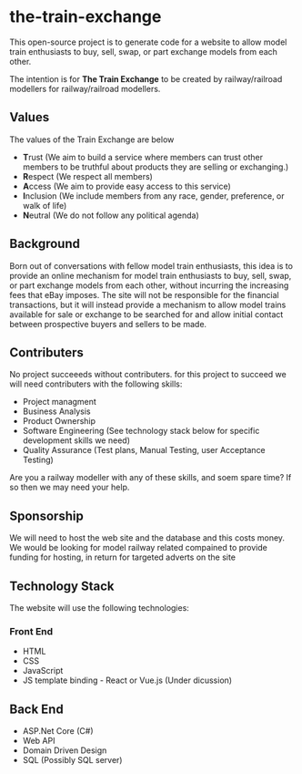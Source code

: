 # the-train-exchange
This open-source project is to generate code for a website to allow model train enthusiasts to buy, sell, swap, or part exchange models from each other. 

The intention is for **The Train Exchange** to be created by railway/railroad modellers for railway/railroad modellers.

## Values
The values of the Train Exchange are below

* **T**rust (We aim to build a service where members can trust other members to be truthful about products they are selling or exchanging.)
* **R**espect (We respect all members)
* **A**ccess (We aim to provide easy access to this service)
* **I**nclusion (We include members from any race, gender, preference, or walk of life)
* **N**eutral (We do not follow any political agenda)

## Background
Born out of conversations with fellow model train enthusiasts, this idea is to provide an online mechanism for model train enthusiasts to buy, sell, swap, or part exchange models from each other, without incurring the increasing fees that eBay imposes. The site will not be responsible for the financial transactions, but it will instead provide a mechanism to allow model trains available for sale or exchange to be searched for and allow initial contact between prospective buyers and sellers to be made.

## Contributers
No project succeeeds without contributers. for this project to succeed we will need contributers with the following skills:

* Project managment
* Business Analysis
* Product Ownership
* Software Engineering (See technology stack below for specific development skills we need)
* Quality Assurance (Test plans, Manual Testing, user Acceptance Testing)

Are you a railway modeller with any of these skills, and soem spare time? If so then we may need your help.

## Sponsorship
We will need to host the web site and the database and this costs money. We would be looking for model railway related compained to provide funding for hosting, in return for targeted adverts on the site

## Technology Stack
The website will use the following technologies:

### Front End

* HTML
* CSS
* JavaScript
* JS template binding - React or Vue.js (Under dicussion)

## Back End

* ASP.Net Core (C#)
* Web API
* Domain Driven Design
* SQL (Possibly SQL server)
